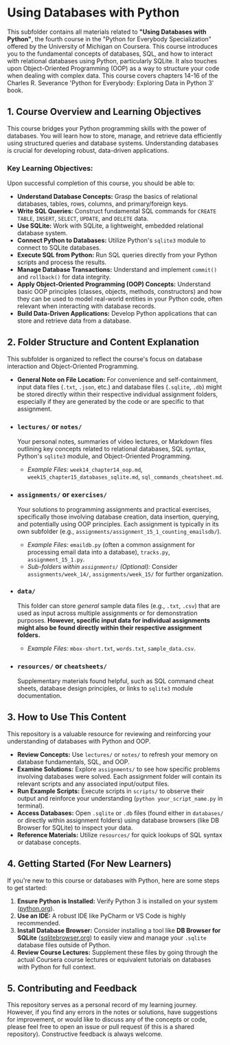 # Using Databases with Python

This subfolder contains all materials related to **"Using Databases with Python"**, the fourth course in the "Python for Everybody Specialization" offered by the University of Michigan on Coursera. This course introduces you to the fundamental concepts of databases, SQL, and how to interact with relational databases using Python, particularly SQLite. It also touches upon Object-Oriented Programming (OOP) as a way to structure your code when dealing with complex data. This course covers chapters 14-16 of the Charles R. Severance 'Python for Everybody: Exploring Data in Python 3' book.

## 1. Course Overview and Learning Objectives

This course bridges your Python programming skills with the power of databases. You will learn how to store, manage, and retrieve data efficiently using structured queries and database systems. Understanding databases is crucial for developing robust, data-driven applications.

### Key Learning Objectives:

Upon successful completion of this course, you should be able to:

* **Understand Database Concepts:** Grasp the basics of relational databases, tables, rows, columns, and primary/foreign keys.
* **Write SQL Queries:** Construct fundamental SQL commands for `CREATE TABLE`, `INSERT`, `SELECT`, `UPDATE`, and `DELETE` data.
* **Use SQLite:** Work with SQLite, a lightweight, embedded relational database system.
* **Connect Python to Databases:** Utilize Python's `sqlite3` module to connect to SQLite databases.
* **Execute SQL from Python:** Run SQL queries directly from your Python scripts and process the results.
* **Manage Database Transactions:** Understand and implement `commit()` and `rollback()` for data integrity.
* **Apply Object-Oriented Programming (OOP) Concepts:** Understand basic OOP principles (classes, objects, methods, constructors) and how they can be used to model real-world entities in your Python code, often relevant when interacting with database records.
* **Build Data-Driven Applications:** Develop Python applications that can store and retrieve data from a database.

## 2. Folder Structure and Content Explanation

This subfolder is organized to reflect the course's focus on database interaction and Object-Oriented Programming.

* **General Note on File Location:** For convenience and self-containment, input data files (`.txt`, `.json`, etc.) and database files (`.sqlite`, `.db`) might be stored directly within their respective individual assignment folders, especially if they are generated by the code or are specific to that assignment.

* ### `lectures/` or `notes/`
    Your personal notes, summaries of video lectures, or Markdown files outlining key concepts related to relational databases, SQL syntax, Python's `sqlite3` module, and Object-Oriented Programming.
    * *Example Files:* `week14_chapter14_oop.md`, `week15_chapter15_databases_sqlite.md`, `sql_commands_cheatsheet.md`.

* ### `assignments/` or `exercises/`
    Your solutions to programming assignments and practical exercises, specifically those involving database creation, data insertion, querying, and potentially using OOP principles. Each assignment is typically in its own subfolder (e.g., `assignments/assignment_15_1_counting_emailsdb/`).
    * *Example Files:* `emaildb.py` (often a common assignment for processing email data into a database), `tracks.py`, `assignment_15_1.py`.
    * *Sub-folders within `assignments/` (Optional):* Consider `assignments/week_14/`, `assignments/week_15/` for further organization.

* ### `data/`
    This folder can store *general* sample data files (e.g., `.txt`, `.csv`) that are used as input across multiple assignments or for demonstration purposes. **However, specific input data for individual assignments might also be found directly within their respective assignment folders.**
    * *Example Files:* `mbox-short.txt`, `words.txt`, `sample_data.csv`.

* ### `resources/` or `cheatsheets/`
    Supplementary materials found helpful, such as SQL command cheat sheets, database design principles, or links to `sqlite3` module documentation.

## 3. How to Use This Content 

This repository is a valuable resource for reviewing and reinforcing your understanding of databases with Python and OOP.

* **Review Concepts:** Use `lectures/` or `notes/` to refresh your memory on database fundamentals, SQL, and OOP.
* **Examine Solutions:** Explore `assignments/` to see how specific problems involving databases were solved. Each assignment folder will contain its relevant scripts and any associated input/output files.
* **Run Example Scripts:** Execute scripts in `scripts/` to observe their output and reinforce your understanding (`python your_script_name.py` in terminal).
* **Access Databases:** Open `.sqlite` or `.db` files (found either in `databases/` or directly within assignment folders) using database browsers (like DB Browser for SQLite) to inspect your data.
* **Reference Materials:** Utilize `resources/` for quick lookups of SQL syntax or database concepts.

## 4. Getting Started (For New Learners)

If you're new to this course or databases with Python, here are some steps to get started:

1.  **Ensure Python is Installed:** Verify Python 3 is installed on your system ([python.org](https://www.python.org/)).
2.  **Use an IDE:** A robust IDE like PyCharm or VS Code is highly recommended.
3.  **Install Database Browser:** Consider installing a tool like **DB Browser for SQLite** ([sqlitebrowser.org](https://sqlitebrowser.org/)) to easily view and manage your `.sqlite` database files outside of Python.
4.  **Review Course Lectures:** Supplement these files by going through the actual Coursera course lectures or equivalent tutorials on databases with Python for full context.

## 5. Contributing and Feedback

This repository serves as a personal record of my learning journey. However, if you find any errors in the notes or solutions, have suggestions for improvement, or would like to discuss any of the concepts or code, please feel free to open an issue or pull request (if this is a shared repository). Constructive feedback is always welcome.
